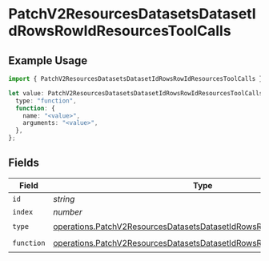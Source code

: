 # PatchV2ResourcesDatasetsDatasetIdRowsRowIdResourcesToolCalls

## Example Usage

```typescript
import { PatchV2ResourcesDatasetsDatasetIdRowsRowIdResourcesToolCalls } from "orq-node-client/models/operations";

let value: PatchV2ResourcesDatasetsDatasetIdRowsRowIdResourcesToolCalls = {
  type: "function",
  function: {
    name: "<value>",
    arguments: "<value>",
  },
};
```

## Fields

| Field                                                                                                                                                            | Type                                                                                                                                                             | Required                                                                                                                                                         | Description                                                                                                                                                      |
| ---------------------------------------------------------------------------------------------------------------------------------------------------------------- | ---------------------------------------------------------------------------------------------------------------------------------------------------------------- | ---------------------------------------------------------------------------------------------------------------------------------------------------------------- | ---------------------------------------------------------------------------------------------------------------------------------------------------------------- |
| `id`                                                                                                                                                             | *string*                                                                                                                                                         | :heavy_minus_sign:                                                                                                                                               | N/A                                                                                                                                                              |
| `index`                                                                                                                                                          | *number*                                                                                                                                                         | :heavy_minus_sign:                                                                                                                                               | N/A                                                                                                                                                              |
| `type`                                                                                                                                                           | [operations.PatchV2ResourcesDatasetsDatasetIdRowsRowIdResourcesType](../../models/operations/patchv2resourcesdatasetsdatasetidrowsrowidresourcestype.md)         | :heavy_check_mark:                                                                                                                                               | N/A                                                                                                                                                              |
| `function`                                                                                                                                                       | [operations.PatchV2ResourcesDatasetsDatasetIdRowsRowIdResourcesFunction](../../models/operations/patchv2resourcesdatasetsdatasetidrowsrowidresourcesfunction.md) | :heavy_check_mark:                                                                                                                                               | N/A                                                                                                                                                              |